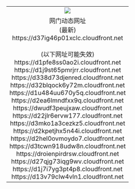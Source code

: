 ﻿<table>
  <tr></tr>
  <tr><td colspan=2 align=center><img src="https://d37ig46p01xclc.cloudfront.net/Up/oGate.jpg" /></td></tr>
  <tr><td colspan=2 align=center>网门动态网址<br/>(最新)
<br>https://d37ig46p01xclc.cloudfront.net
<br/><br/>(以下网址可能失效)
<br>https://d1pfe8ss0ao2i.cloudfront.net
<br>https://d1j9st65pmrjrr.cloudfront.net
<br>https://d338d73djenred.cloudfront.net
<br>https://d32blqock6y72m.cloudfront.net
<br>https://d1u484uu670y5q.cloudfront.net
<br>https://d2ea6lmndfxx9q.cloudfront.net
<br>https://dwudf3peujxaw.cloudfront.net
<br>https://d22jlr6ervw177.cloudfront.net
<br>https://d3mko1a3cezkz5.cloudfront.net
<br>https://d2kpetjhx5n44i.cloudfront.net
<br>https://d2hel0ovmoydo7.cloudfront.net
<br>https://d3tcwn918udw8n.cloudfront.net
<br>https://droienpirdrsw.cloudfront.net
<br>https://d27qjg73iqg9wv.cloudfront.net
<br>https://d1j7i7yg3pt4p8.cloudfront.net
<br>https://d13v79clw4vln1.cloudfront.net
    </td>
  </tr>
</table>
